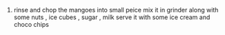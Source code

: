 1. rinse and chop the mangoes into small peice
mix it in grinder along with some nuts , ice cubes , sugar , milk
serve it with some ice cream and choco chips
